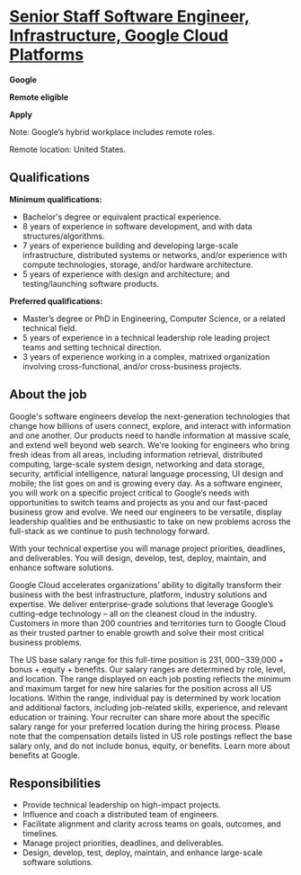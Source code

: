 # [Senior Staff Software Engineer, Infrastructure, Google Cloud Platforms](https://careers.google.com/jobs/results/102073478028370630-senior-staff-software-engineer-infrastructure-google-cloud-platforms/?hl=pt_BR)

**Google**

**Remote eligible**

**Apply**

Note: Google’s hybrid workplace includes remote roles.

Remote location: United States.

## Qualifications

**Minimum qualifications:**
- Bachelor's degree or equivalent practical experience.
- 8 years of experience in software development, and with data structures/algorithms.
- 7 years of experience building and developing large-scale infrastructure, distributed systems or networks, and/or experience with compute technologies, storage, and/or hardware architecture.
- 5 years of experience with design and architecture; and testing/launching software products.

**Preferred qualifications:**
- Master’s degree or PhD in Engineering, Computer Science, or a related technical field.
- 5 years of experience in a technical leadership role leading project teams and setting technical direction.
- 3 years of experience working in a complex, matrixed organization involving cross-functional, and/or cross-business projects.

## About the job

Google's software engineers develop the next-generation technologies that change how billions of users connect, explore, and interact with information and one another. Our products need to handle information at massive scale, and extend well beyond web search. We're looking for engineers who bring fresh ideas from all areas, including information retrieval, distributed computing, large-scale system design, networking and data storage, security, artificial intelligence, natural language processing, UI design and mobile; the list goes on and is growing every day. As a software engineer, you will work on a specific project critical to Google’s needs with opportunities to switch teams and projects as you and our fast-paced business grow and evolve. We need our engineers to be versatile, display leadership qualities and be enthusiastic to take on new problems across the full-stack as we continue to push technology forward.

With your technical expertise you will manage project priorities, deadlines, and deliverables. You will design, develop, test, deploy, maintain, and enhance software solutions.

Google Cloud accelerates organizations’ ability to digitally transform their business with the best infrastructure, platform, industry solutions and expertise. We deliver enterprise-grade solutions that leverage Google’s cutting-edge technology – all on the cleanest cloud in the industry. Customers in more than 200 countries and territories turn to Google Cloud as their trusted partner to enable growth and solve their most critical business problems.

The US base salary range for this full-time position is $231,000-$339,000 + bonus + equity + benefits. Our salary ranges are determined by role, level, and location. The range displayed on each job posting reflects the minimum and maximum target for new hire salaries for the position across all US locations. Within the range, individual pay is determined by work location and additional factors, including job-related skills, experience, and relevant education or training. Your recruiter can share more about the specific salary range for your preferred location during the hiring process. Please note that the compensation details listed in US role postings reflect the base salary only, and do not include bonus, equity, or benefits. Learn more about benefits at Google.

## Responsibilities

- Provide technical leadership on high-impact projects.
- Influence and coach a distributed team of engineers.
- Facilitate alignment and clarity across teams on goals, outcomes, and timelines.
- Manage project priorities, deadlines, and deliverables.
- Design, develop, test, deploy, maintain, and enhance large-scale software solutions.
